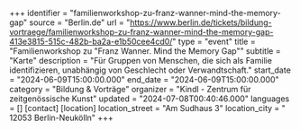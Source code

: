 +++
identifier = "familienworkshop-zu-franz-wanner-mind-the-memory-gap"
source = "Berlin.de"
url = "https://www.berlin.de/tickets/bildung-vortraege/familienworkshop-zu-franz-wanner-mind-the-memory-gap-413e3815-515c-482b-ba2a-e1b50cee4cd0/"
type = "event"
title = "Familienworkshop zu "Franz Wanner. Mind the Memory Gap""
subtitle = "Karte"
description = "Für Gruppen von Menschen, die sich als Familie identifizieren, unabhängig von Geschlecht oder Verwandtschaft."
start_date = "2024-06-09T15:00:00.000"
end_date = "2024-06-09T15:00:00.000"
category = "Bildung & Vorträge"
organizer = "Kindl - Zentrum für zeitgenössische Kunst"
updated = "2024-07-08T00:40:46.000"
languages = []
[contact]
[location]
location_street = "Am Sudhaus 3"
location_city = " 12053 Berlin-Neukölln"
+++